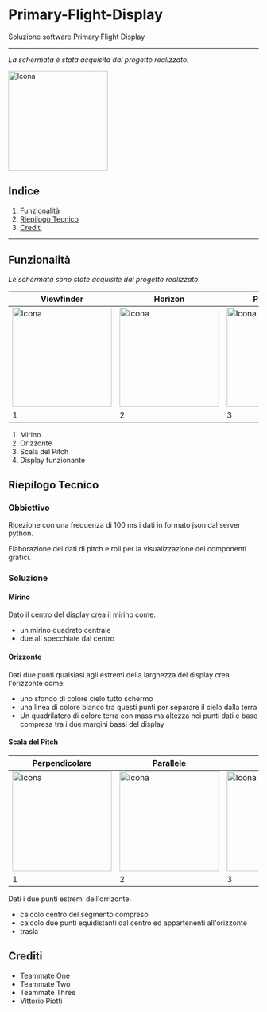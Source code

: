 # Primary-Flight-Display

Soluzione software Primary Flight Display

---

_La schermata è stata acquisita dal progetto realizzato._

<img src="https://github.com/vittorioPiotti/Primary-Flight-Display/blob/main/project/screenshots/Display.png" alt="Icona" width="200"/>



## Indice

1. [Funzionalità](#casi-duso)
2. [Riepilogo Tecnico](#riepilogo-tecnico)
3. [Crediti](#crediti)

---




## Funzionalità

_Le schermata sono state acquisite dal progetto realizzato._

| Viewfinder| Horizon| PitchLadder | Display| 
| ------------ | ------------ | ------------ | ------------ | 
| <img src="https://github.com/vittorioPiotti/Primary-Flight-Display/blob/main/project/screenshots/Viewfinder.png" alt="Icona" width="200"/> | <img src="https://github.com/vittorioPiotti/Primary-Flight-Display/blob/main/project/screenshots/Horizon.png" alt="Icona" width="200"/> | <img src="https://github.com/vittorioPiotti/Primary-Flight-Display/blob/main/project/screenshots/PitchLadder.png" alt="Icona" width="200"/>| <img src="https://github.com/vittorioPiotti/Primary-Flight-Display/blob/main/project/screenshots/Display.png" alt="Icona" width="200"/>| 
|1| 2 | 3 |  4 |


1. Mirino 
2. Orizzonte 
3. Scala del Pitch
4. Display funzionante

## Riepilogo Tecnico 

### Obbiettivo

Ricezione con una frequenza di 100 ms i dati in formato json dal server python.

Elaborazione dei dati di pitch e roll per la visualizzazione dei componenti grafici.


### Soluzione 


#### Mirino

Dato il centro del display crea il mirino come:
  - un mirino quadrato centrale
  - due ali specchiate dal centro



#### Orizzonte

Dati due punti qualsiasi agli estremi della larghezza del display crea l'orizzonte come:
  - uno sfondo di colore cielo tutto schermo
  - una linea di colore bianco tra questi punti per separare il cielo dalla terra
  - Un quadrilatero di colore terra con massima altezza nei punti dati e base compresa tra i due margini bassi del display


#### Scala del Pitch



| Perpendicolare| Parallele| Rette | Segmenti| 
| ------------ | ------------ | ------------ | ------------ | 
| <img src="https://github.com/vittorioPiotti/Primary-Flight-Display/blob/main/project/screenshots/perpendicolare.png" alt="Icona" width="200"/> | <img src="https://github.com/vittorioPiotti/Primary-Flight-Display/blob/main/project/screenshots/parallele.png" alt="Icona" width="200"/> | <img src="https://github.com/vittorioPiotti/Primary-Flight-Display/blob/main/project/screenshots/retta.png" alt="Icona" width="200"/>| <img src="https://github.com/vittorioPiotti/Primary-Flight-Display/blob/main/project/screenshots/segmento.png" alt="Icona" width="200"/>| 
|1| 2 | 3 |  4 |


Dati i due punti estremi dell'orrizonte:
  - calcolo centro del segmento compreso
  - calcolo due punti equidistanti dal centro ed appartenenti all'orizzonte
  - trasla 






## Crediti

- Teammate One
- Teammate Two
- Teammate Three
- Vittorio Piotti


